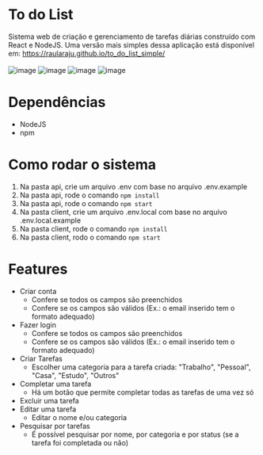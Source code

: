 # To do List 
Sistema web de criação e gerenciamento de tarefas diárias construído com React e NodeJS. Uma versão mais simples dessa aplicação está disponível em: https://raularaju.github.io/to_do_list_simple/
\
\
![image](https://github.com/raularaju/to_do_list/assets/94451427/00434175-d0f4-41a5-97da-811096fe7647)
![image](https://github.com/raularaju/to_do_list/assets/94451427/61695cb7-3066-4f6d-b27b-6d3c1f256909)
![image](https://github.com/raularaju/to_do_list/assets/94451427/2681e7b4-bf19-400b-a72d-212ff922d2e9)
![image](https://github.com/raularaju/to_do_list/assets/94451427/048303be-42ed-4e3b-bb57-a602aeed657a)

# Dependências
- NodeJS
- npm
# Como rodar o sistema
1. Na pasta api, crie um arquivo .env com base no arquivo .env.example
2. Na pasta api, rode o comando `npm install`
3. Na pasta api, rode o comando `npm start`
4. Na pasta client, crie um arquivo .env.local com base no arquivo .env.local.example
5. Na pasta client, rode o comando `npm install`
6. Na pasta client, rodo o comando `npm start`
# Features
- Criar conta
  - Confere se todos os campos são preenchidos
  - Confere se os campos são válidos (Ex.: o email inserido tem o formato adequado)
- Fazer login
  - Confere se todos os campos são preenchidos
  - Confere se os campos são válidos (Ex.: o email inserido tem o formato adequado)
- Criar Tarefas
  - Escolher uma categoria para a tarefa criada: "Trabalho", "Pessoal", "Casa", "Estudo", "Outros"
- Completar uma tarefa
  - Há um botão que permite completar todas as tarefas de uma vez só
- Excluir uma tarefa
- Editar uma tarefa
  - Editar o nome e/ou categoria
- Pesquisar por tarefas
  - É possível pesquisar por nome, por categoria e por status (se a tarefa foi completada ou não)
